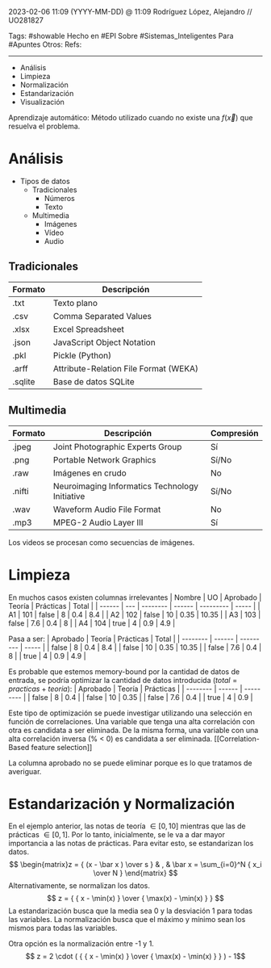 2023-02-06 11:09 (YYYY-MM-DD) @ 11:09
Rodríguez López, Alejandro // UO281827

Tags:
	#showable
	Hecho en #EPI
	Sobre #Sistemas_Inteligentes 
	Para #Apuntes 
	Otros: 
	Refs:
 
<hr>

- Análisis
- Limpieza
- Normalización
- Estandarización
- Visualización

Aprendizaje automático: Método utilizado cuando no existe una $f(\vec x)$ que resuelva el problema.

# Análisis
- Tipos de datos
	- Tradicionales
		- Números
		- Texto
	- Multimedia
		- Imágenes
		- Vídeo
		- Audio

## Tradicionales
| Formato | Descripción                           |
| ------- | ------------------------------------- |
| .txt    | Texto plano                           |
| .csv    | Comma Separated Values                |
| .xlsx   | Excel Spreadsheet                     |
| .json   | JavaScript Object Notation            |
| .pkl    | Pickle (Python)                       |
| .arff   | Attribute-Relation File Format (WEKA) |
| .sqlite | Base de datos SQLite                  |

## Multimedia
| Formato | Descripción                                    | Compresión |
| ------- | ---------------------------------------------- | ---------- |
| .jpeg   | Joint Photographic Experts Group               | Sí         |
| .png    | Portable Network Graphics                      | Sí/No      |
| .raw    | Imágenes en crudo                              | No         |
| .nifti  | Neuroimaging Informatics Technology Initiative | Sí/No      |
| .wav    | Waveform Audio File Format                     | No         |
| .mp3    | MPEG-2 Audio Layer III                         | Sí         | 

Los videos se procesan como secuencias de imágenes.

# Limpieza
En muchos casos existen columnas irrelevantes
| Nombre | UO  | Aprobado | Teoría | Prácticas | Total |
| ------ | --- | -------- | ------ | --------- | ----- |
| A1     | 101 | false    | 8      | 0.4       | 8.4   |
| A2     | 102 | false    | 10     | 0.35      | 10.35 |
| A3     | 103 | false    | 7.6    | 0.4       | 8     |
| A4     | 104 | true     | 4      | 0.9       | 4.9   |

Pasa a ser:
| Aprobado | Teoría | Prácticas | Total |
| -------- | ------ | --------- | ----- |
| false    | 8      | 0.4       | 8.4   |
| false    | 10     | 0.35      | 10.35 |
| false    | 7.6    | 0.4       | 8     |
| true     | 4      | 0.9       | 4.9   |

Es probable que estemos memory-bound por la cantidad de datos de entrada, se podría optimizar la cantidad de datos introducida ($total=practicas+teoria$):
| Aprobado | Teoría | Prácticas | 
| -------- | ------ | --------- |
| false    | 8      | 0.4       |
| false    | 10     | 0.35      |
| false    | 7.6    | 0.4       |
| true     | 4      | 0.9       |

Este tipo de optimización se puede investigar utilizando una selección en función de correlaciones.
Una variable que tenga una alta correlación con otra es candidata a ser eliminada. De la misma forma, una variable con una alta correlación inversa (% < 0) es candidata a ser eliminada. [[Correlation-Based feature selection]]
 
La columna aprobado no se puede eliminar porque es lo que tratamos de averiguar.

# Estandarización y Normalización
En el ejemplo anterior, las notas de teoría $\in [0, 10]$ mientras que las de prácticas $\in [0, 1]$. Por lo tanto, inicialmente, se le va a dar mayor importancia a las notas de prácticas. Para evitar esto, se estandarizan los datos.
$$ \begin{matrix}z = { (x - \bar x ) \over s } & , & \bar x = \sum_{i=0}^N { x_i \over N } \end{matrix} $$
Alternativamente, se normalizan los datos.
$$ z = { { x - \min(x) } \over { \max(x) - \min(x) } } $$
La estandarización busca que la media sea 0 y la desviación 1 para todas las variables.
La normalización busca que el máximo y mínimo sean los mismos para todas las variables.

Otra opción es la normalización entre -1 y 1.
$$ z = 2 \cdot ( { { x - \min(x) } \over { \max(x) - \min(x) } } ) - 1$$